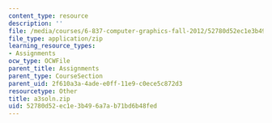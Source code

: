 ```yaml
---
content_type: resource
description: ''
file: /media/courses/6-837-computer-graphics-fall-2012/52780d52ec1e3b496a7ab71bd6b48fed_a3soln.zip
file_type: application/zip
learning_resource_types:
- Assignments
ocw_type: OCWFile
parent_title: Assignments
parent_type: CourseSection
parent_uid: 2f610a3a-4ade-e0ff-11e9-c0ece5c872d3
resourcetype: Other
title: a3soln.zip
uid: 52780d52-ec1e-3b49-6a7a-b71bd6b48fed
---
```

